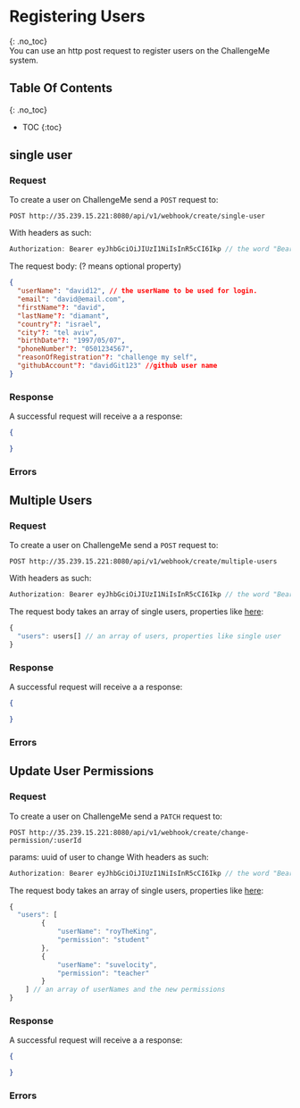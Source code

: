 <!-- ---
layout: default
title: Users
parent: API Reference
has_children: false
nav_order: 6
--- -->
# Registering Users
{: .no_toc}  
You can use an http post request to register users on the ChallengeMe system.

## Table Of Contents
{: .no_toc}
- TOC
{:toc}
## single user

### Request

To create a user on ChallengeMe send a `POST` request to:
```
POST http://35.239.15.221:8080/api/v1/webhook/create/single-user
```
With headers as such: 
```JavaScript
Authorization: Bearer eyJhbGciOiJIUzI1NiIsInR5cCI6Ikp // the word "Bearer" followed by your webhook token
```
The request body: (? means optional property)
```JSON
{
  "userName": "david12", // the userName to be used for login.
  "email": "david@email.com",
  "firstName"?: "david", 
  "lastName"?: "diamant",
  "country"?: "israel",
  "city"?: "tel aviv",
  "birthDate"?: "1997/05/07",
  "phoneNumber"?: "0501234567",
  "reasonOfRegistration"?: "challenge my self",
  "githubAccount"?: "davidGit123" //github user name
}
```
### Response
A successful request will receive a a response:
```JSON
{

}
```
### Errors

## Multiple Users

### Request

To create a user on ChallengeMe send a `POST` request to:
```
POST http://35.239.15.221:8080/api/v1/webhook/create/multiple-users
```
With headers as such: 
```JavaScript
Authorization: Bearer eyJhbGciOiJIUzI1NiIsInR5cCI6Ikp // the word "Bearer" followed by your webhook token
```
The request body takes an array of single users, properties like [here](#single-user):
```ts
{
  "users": users[] // an array of users, properties like single user
}
```

### Response
A successful request will receive a a response:
```JSON
{

}
```
### Errors

## Update User Permissions

### Request

To create a user on ChallengeMe send a `PATCH` request to:
```
POST http://35.239.15.221:8080/api/v1/webhook/create/change-permission/:userId
```
params: uuid of user to change
With headers as such: 
```JavaScript
Authorization: Bearer eyJhbGciOiJIUzI1NiIsInR5cCI6Ikp // the word "Bearer" followed by your webhook token
```
The request body takes an array of single users, properties like [here](#single-user):
```ts
{
  "users": [
        {
            "userName": "royTheKing",
            "permission": "student"
        },
        {
            "userName": "suvelocity",
            "permission": "teacher"
        }
    ] // an array of userNames and the new permissions
}
```

### Response
A successful request will receive a a response:
```JSON
{

}
```
### Errors

